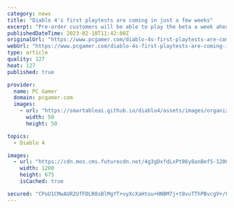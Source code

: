 ```yaml
---
category: news
title: "Diablo 4's first playtests are coming in just a few weeks"
excerpt: "Pre-order customers will be able to play the beta a week ahead of schedule. The cutscene itself is full-on classic Diablo, even if it doesn't reveal much. I found it really reminiscent of the story FMVs from Diablo 2 with its presentation of a lone warrio"
publishedDateTime: 2023-02-18T11:42:00Z
originalUrl: "https://www.pcgamer.com/diablo-4s-first-playtests-are-coming-in-just-a-few-weeks/"
webUrl: "https://www.pcgamer.com/diablo-4s-first-playtests-are-coming-in-just-a-few-weeks/"
type: article
quality: 127
heat: 127
published: true

provider:
  name: PC Gamer
  domain: pcgamer.com
  images:
    - url: "https://smartableai.github.io/diablo4/assets/images/organizations/pcgamer.com-50x50.jpg"
      width: 50
      height: 50

topics:
  - Diablo 4

images:
  - url: "https://cdn.mos.cms.futurecdn.net/4g3gDxfdLxPt86y8anBef5-1200-80.jpg"
    width: 1200
    height: 675
    isCached: true

secured: "CPoU1CMwAUR2UfFDLR0sBlMgYT+vyXcXaHtou+HNBM7j+t8vuTThPBvcgV+/GmkxwFvy/8PXK0437LUSW2id+OGvGXIiXTsV6eHawxQ+E/3HIjQMUiSTYhd7G7HF+AoDpMEeeOoDmpkcYUxTzIOPC5WDdUIHC8Jdw2593pyUR7KMgxrrQZmimz8ZNjOzR5MUqzK5dLkGKYyZRK4cu0wVeiyN6r+feQupPjd7oMpApDCKxIToANSqP9Qg2z7VF2e66qgLNjwjdpNBivyRubWDGsAx+dBQlsDszjfr2iBxPCIbJnnYCTAW+/4d6+1yUyEvwrNru9w51oMAyZ5vw9Bl2SPDwL/C4FFy06gu0lEuk9E=;Yd3zZfwXErEi1A72/qhf7g=="
---
```


